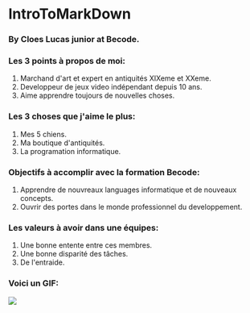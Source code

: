 # IntroToMarkDown

### By Cloes Lucas junior at Becode.

### Les 3 points à propos de moi:
1. Marchand d'art et expert en antiquités XIXeme et XXeme.
2. Developpeur de jeux video indépendant depuis 10 ans.
3. Aime apprendre toujours de nouvelles choses.

### Les 3 choses que j'aime le plus:
1. Mes 5 chiens.
2. Ma boutique d'antiquités.
3. La programation informatique.

### Objectifs à accomplir avec la formation Becode:
1. Apprendre de nouvreaux languages informatique et de nouveaux concepts.
2. Ouvrir des portes dans le monde professionnel du developpement.

### Les valeurs à avoir dans une équipes:
1. Une bonne entente entre ces membres.
2. Une bonne disparité des tâches.
3. De l'entraide.

### Voici un GIF: 
<img src = "https://media3.giphy.com/media/v1.Y2lkPTc5MGI3NjExbms5YzhhNjE1ZWE1dzZyYzBjN2k5azlrbXZraGZjYzI2bGQ4aTR6ZiZlcD12MV9pbnRlcm5hbF9naWZfYnlfaWQmY3Q9Zw/T9pLxAiWOTywm1H7sd/giphy.webp">


